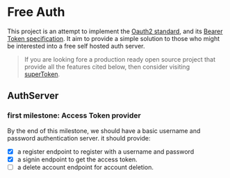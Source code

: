 # Free Auth
This project is an attempt to implement the [Oauth2 standard](https://datatracker.ietf.org/doc/html/rfc6749),
and its [Bearer Token specification](https://datatracker.ietf.org/doc/html/rfc6750).
It aim to provide a simple solution to those who might be interested into a free self 
hosted auth server.

> If you are looking fore a production ready open source  project that provide all the
features cited below, then consider visiting [superToken]("https://supertokens.com/").

## AuthServer

### first milestone: Access Token provider

By the end of this milestone, we should have a basic username and password authentication
server.
it should provide:

 - [x] a register endpoint to register with a username and password
 - [x] a signin endpoint to get the access token.
 - [ ] a delete account endpoint for account deletion. 
